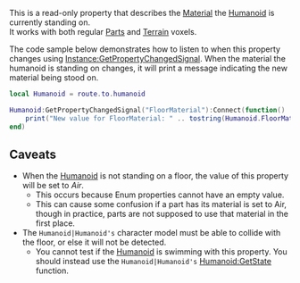 This is a read-only property that describes the [Material](https://developer.roblox.com/en-us/api-reference/enum/Material) the [Humanoid](https://developer.roblox.com/en-us/api-reference/class/Humanoid) is currently standing on.  
It works with both regular [Parts](https://developer.roblox.com/en-us/api-reference/class/BasePart) and [Terrain](https://developer.roblox.com/en-us/api-reference/class/Terrain) voxels.

The code sample below demonstrates how to listen to when this property changes using [Instance:GetPropertyChangedSignal](https://developer.roblox.com/en-us/api-reference/function/Instance/GetPropertyChangedSignal). When the material the humanoid is standing on changes, it will print a message indicating the new material being stood on.

```lua
local Humanoid = route.to.humanoid

Humanoid:GetPropertyChangedSignal("FloorMaterial"):Connect(function()
    print("New value for FloorMaterial: " .. tostring(Humanoid.FloorMaterial))
end)
``` 

Caveats
-------

*   When the [Humanoid](https://developer.roblox.com/en-us/api-reference/class/Humanoid) is not standing on a floor, the value of this property will be set to _Air_.
    *   This occurs because Enum properties cannot have an empty value.
    *   This can cause some confusion if a part has its material is set to Air, though in practice, parts are not supposed to use that material in the first place.
*   The `Humanoid|Humanoid's` character model must be able to collide with the floor, or else it will not be detected.
    *   You cannot test if the [Humanoid](https://developer.roblox.com/en-us/api-reference/class/Humanoid) is swimming with this property. You should instead use the `Humanoid|Humanoid's` [Humanoid:GetState](https://developer.roblox.com/en-us/api-reference/function/Humanoid/GetState) function.